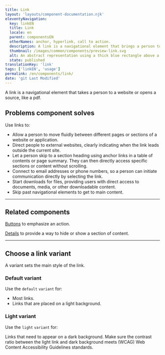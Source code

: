 ```yaml
---
title: Link
layout: 'layouts/component-documentation.njk'
eleventyNavigation:
  key: linkEN
  title: Link
  locale: en
  parent: componentsEN
  otherNames: anchor, hyperlink, call to action.
  description: A link is a navigational element that brings a person to a new page, website, file, or section on the current page.
  thumbnail: /images/common/components/preview-link.svg
  alt: An abstract representation using a thick blue rectangle above a thin blue line.
  state: published
translationKey: 'link'
tags: ['linkEN', 'usage']
permalink: /en/components/link/
date: 'git Last Modified'
---
```


A link is a navigational element that takes a person to a website or opens a source, like a pdf.

## Problems component solves

Use links to:

- Allow a person to move fluidly between different pages or sections of a website or application.
- Direct people to external websites, clearly indicating when the link leads outside the current site.
- Let a person skip to a section heading using anchor links in a table of contents or page summary. They can then directly access specific sections or content without scrolling.
- Connect to email addresses or phone numbers, so a person can initiate communication directly by selecting the link.
- Start downloads for files, providing users with direct access to documents, media, or other downloadable content.
- Skip past navigational elements to get to main content.

<hr/>

## Related components

<a href="{{ links.button }}">Buttons</a> to emphasize an action.

<a href="{{ links.details }}">Details</a> to provide a way to hide or show a section of content.

<hr class="mt-600"/>

## Choose a link variant

A variant sets the main style of the link.

### Default variant

Use the `default` `variant` for:

- Most links.
- Links that are placed on a light background.

### Light variant

Use the `light` `variant` for:

Links that need to appear on a dark background. Make sure the contrast ratio between the light link and dark background meets (WCAG) Web Content Accessibility Guidelines standards.

